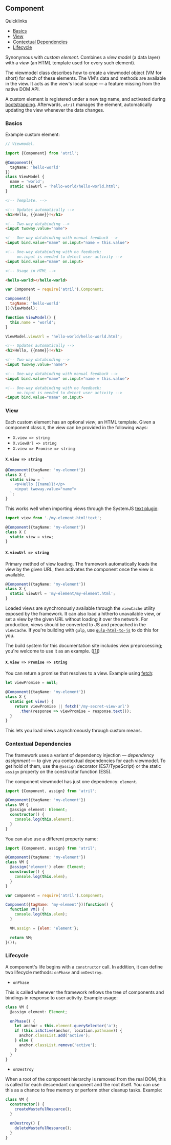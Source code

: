 ## Component

<div class="info pad decorate-links">
  <p>Quicklinks</p>
  <ul>
    <li><a href="component/#basics">Basics</a></li>
    <li><a href="component/#view">View</a></li>
    <li><a href="component/#contextual-dependencies">Contextual Dependencies</a></li>
    <li><a href="component/#lifecycle">Lifecycle</a></li>
  </ul>
</div>

Synonymous with _custom element_. Combines a _view model_ (a data layer) with a
_view_ (an HTML template used for every such element).

The viewmodel class describes how to create a viewmodel object (VM for short)
for each of these elements. The VM's data and methods are available in the view.
It acts as the view's local scope — a feature missing from the native DOM API.

A custom element is registered under a new tag name, and activated during
[bootstrapping](bootstrapping/). Afterwards, `atril` manages the element,
automatically updating the view whenever the data changes.

### Basics

Example custom element:

<!--: <div class="code-pair"> :-->
```typescript
// Viewmodel.

import {Component} from 'atril';

@Component({
  tagName: 'hello-world'
})
class ViewModel {
  name = 'world';
  static viewUrl = 'hello-world/hello-world.html';
}
```

```html
<!-- Template. -->

<!-- Updates automatically -->
<h1>Hello, {{name}}!</h1>

<!-- Two-way databinding -->
<input twoway.value="name">

<!-- One-way databinding with manual feedback -->
<input bind.value="name" on.input="name = this.value">

<!-- One-way databinding with no feedback;
     on.input is needed to detect user activity -->
<input bind.value="name" on.input>
```
<!--: </div> :-->

```html
<!-- Usage in HTML -->

<hello-world></hello-world>
```

<template doc-demo.>
  <hello-world></hello-world>
</template>

<!--: <div>
  <sf-collapse class="info">
    <input id="es5-example" type="checkbox">
    <label for="es5-example" class="pad">
      <sf-icon svg-icon.="question-circle" class="inline text-info"></sf-icon>
      Click to see example with EcmaScript 5 and CommonJS.
    </label>
    <div class="code-pair"> :-->
```javascript
var Component = require('atril').Component;

Component({
  tagName: 'hello-world'
})(ViewModel);

function ViewModel() {
  this.name = 'world';
}

ViewModel.viewUrl = 'hello-world/hello-world.html';
```

```html
<!-- Updates automatically -->
<h1>Hello, {{name}}!</h1>

<!-- Two-way databinding -->
<input twoway.value="name">

<!-- One-way databinding with manual feedback -->
<input bind.value="name" on.input="name = this.value">

<!-- One-way databinding with no feedback;
     on.input is needed to detect user activity -->
<input bind.value="name" on.input>
```
<!--:     </div>
  </sf-collapse>
</div> :-->

### View

Each custom element has an optional _view_, an HTML template. Given a component
class `X`, the view can be provided in the following ways:

* `X.view => string`
* `X.viewUrl => string`
* `X.view => Promise => string`

#### `X.view => string`

```typescript
@Component({tagName: 'my-element'})
class X {
  static view = `
    <p>Hello {{name}}!</p>
    <input twoway.value="name">
  `;
}
```

This works well when importing views through the SystemJS [text
plugin](https://github.com/systemjs/plugin-text):

```typescript
import view from './my-element.html!text';

@Component({tagName: 'my-element'})
class X {
  static view = view;
}
```

#### `X.viewUrl => string`

Primary method of view loading. The framework automatically loads the view by
the given URL, then activates the component once the view is available.

```typescript
@Component({tagName: 'my-element'})
class X {
  static viewUrl = 'my-element/my-element.html';
}
```

Loaded views are synchronously available through the `viewCache` utility exposed
by the framework. It can also load a hitherto unavailable view, or set a view by
the given URL without loading it over the network. For production, views should
be converted to JS and precached in the `viewCache`. If you're building with
`gulp`, use [`gulp-html-to-js`](https://github.com/Mitranim/gulp-html-to-js) to
do this for you.

The build system for this documentation site includes view preprocessing;
you're welcome to use it as an example.
([[1]](https://github.com/Mitranim/atril/blob/master/gulpfile.js))

#### `X.view => Promise => string`

You can return a promise that resolves to a view. Example using
[fetch](https://github.com/github/fetch):

```typescript
let viewPromise = null;

@Component({tagName: 'my-element'})
class X {
  static get view() {
    return viewPromise || fetch('/my-secret-view-url')
      .then(response => viewPromise = response.text());
  }
}
```

This lets you load views asynchronously through custom means.

### Contextual Dependencies

The framework uses a variant of dependency injection — _dependency assignment_
— to give you contextual dependencies for each viewmodel. To get hold of them,
use the `@assign` decorator (ES7/TypeScript) or the static `assign` property
on the constructor function (ES5).

The component viewmodel has just one dependency: `element`.

```typescript
import {Component, assign} from 'atril';

@Component({tagName: 'my-element'})
class VM {
  @assign element: Element;
  constructor() {
    console.log(this.element);
  }
}
```

You can also use a different property name:

```typescript
import {Component, assign} from 'atril';

@Component({tagName: 'my-element'})
class VM {
  @assign('element') elem: Element;
  constructor() {
    console.log(this.elem);
  }
}
```

<!--: <div>
  <sf-collapse class="info">
    <input id="assign-es5" type="checkbox">
    <label for="assign-es5" class="pad">
      <sf-icon svg-icon.="info-circle" class="inline text-info"></sf-icon>
      Click for ES5 version.
    </label> :-->
```javascript
var Component = require('atril').Component;

Component({tagName: 'my-element'})(function() {
  function VM() {
    console.log(this.elem);
  }

  VM.assign = {elem: 'element'};

  return VM;
}());
```
<!--:   </sf-collapse>
</div> :-->

### Lifecycle

A component's life begins with a `constructor` call. In addition, it can define
two lifecycle methods: `onPhase` and `onDestroy`.

* `onPhase`

This is called whenever the framework reflows the tree of components and
bindings in response to user activity. Example usage:

```typescript
class VM {
  @assign element: Element;

  onPhase() {
    let anchor = this.element.querySelector('a');
    if (this.isActive(anchor, location.pathname)) {
      anchor.classList.add('active');
    } else {
      anchor.classList.remove('active');
    }
  }
}
```

* `onDestroy`

When a root of the component hierarchy is removed from the real DOM, this is
called for each descendant component and the root itself. You can use this as a
chance to free memory or perform other cleanup tasks. Example:

```typescript
class VM {
  constructor() {
    createWastefulResource();
  }

  onDestroy() {
    deleteWastefulResource();
  }
}
```
